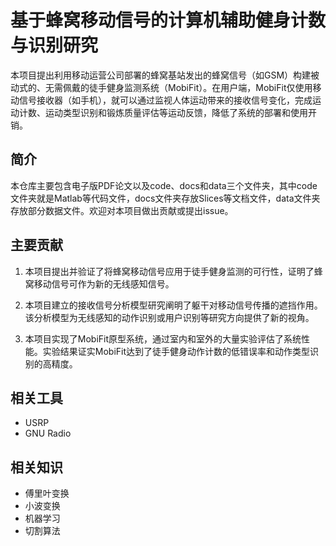 # 基于蜂窝移动信号的计算机辅助健身计数与识别研究

本项目提出利用移动运营公司部署的蜂窝基站发出的蜂窝信号（如GSM）构建被动式的、无需佩戴的徒手健身监测系统（MobiFit）。在用户端，MobiFit仅使用移动信号接收器（如手机），就可以通过监视人体运动带来的接收信号变化，完成运动计数、运动类型识别和锻炼质量评估等运动反馈，降低了系统的部署和使用开销。

## 简介
本仓库主要包含电子版PDF论文以及code、docs和data三个文件夹，其中code文件夹就是Matlab等代码文件，docs文件夹存放Slices等文档文件，data文件夹存放部分数据文件。欢迎对本项目做出贡献或提出issue。

## 主要贡献
1. 本项目提出并验证了将蜂窝移动信号应用于徒手健身监测的可行性，证明了蜂窝移动信号可作为新的无线感知信号。

2. 本项目建立的接收信号分析模型研究阐明了躯干对移动信号传播的遮挡作用。该分析模型为无线感知的动作识别或用户识别等研究方向提供了新的视角。

3. 本项目实现了MobiFit原型系统，通过室内和室外的大量实验评估了系统性能。实验结果证实MobiFit达到了徒手健身动作计数的低错误率和动作类型识别的高精度。

## 相关工具
- USRP
- GNU Radio

## 相关知识
- 傅里叶变换
- 小波变换
- 机器学习
- 切割算法
